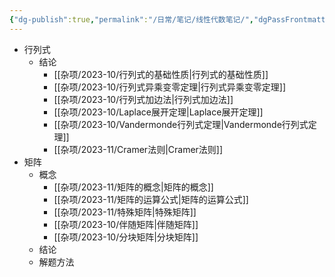 ```yaml
---
{"dg-publish":true,"permalink":"/日常/笔记/线性代数笔记/","dgPassFrontmatter":true}
---
```


- 行列式
	- 结论
		- [[杂项/2023-10/行列式的基础性质\|行列式的基础性质]]
		- [[杂项/2023-10/行列式异乘变零定理\|行列式异乘变零定理]]
		- [[杂项/2023-10/行列式加边法\|行列式加边法]]
		- [[杂项/2023-10/Laplace展开定理\|Laplace展开定理]]
		- [[杂项/2023-10/Vandermonde行列式定理\|Vandermonde行列式定理]]
		- [[杂项/2023-11/Cramer法则\|Cramer法则]]
- 矩阵
	- 概念
		- [[杂项/2023-11/矩阵的概念\|矩阵的概念]]
		- [[杂项/2023-11/矩阵的运算公式\|矩阵的运算公式]]
		- [[杂项/2023-11/特殊矩阵\|特殊矩阵]]
		- [[杂项/2023-10/伴随矩阵\|伴随矩阵]]
		- [[杂项/2023-10/分块矩阵\|分块矩阵]]
	- 结论
	- 解题方法